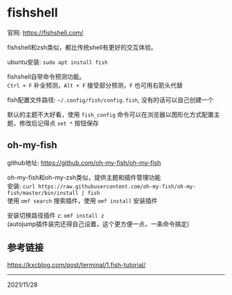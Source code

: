 # fishshell

官网: https://fishshell.com/  

fishshell和zsh类似，都比传统shell有更好的交互体验。  

ubuntu安装: `sudo apt install fish`  

fishshell自带命令预测功能。  
`Ctrl + F` 补全预测，`Alt + F` 接受部分预测，`F` 也可用右箭头代替  

fish配置文件路径: `~/.config/fish/config.fish`, 没有的话可以自己创建一个  

默认的主题不大好看，使用 `fish_config` 命令可以在浏览器以图形化方式配置主题，修改后记得点 `set *` 按钮保存  


## oh-my-fish
github地址: https://github.com/oh-my-fish/oh-my-fish  

oh-my-fish和oh-my-zsh类似，提供主题和插件管理功能  
安装: `curl https://raw.githubusercontent.com/oh-my-fish/oh-my-fish/master/bin/install | fish`  
使用 `omf search` 搜索插件，使用 `omf install` 安装插件  

安装切换路径插件 `z`: `omf install z`  
(autojump插件装完还得自己设置，这个更方便一点，一条命令搞定)  


## 参考链接
https://kxcblog.com/post/terminal/1.fish-tutorial/  


---
2021/11/28  
